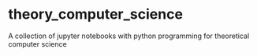 # theory_computer_science
A collection of jupyter notebooks with python programming for theoretical computer science 
